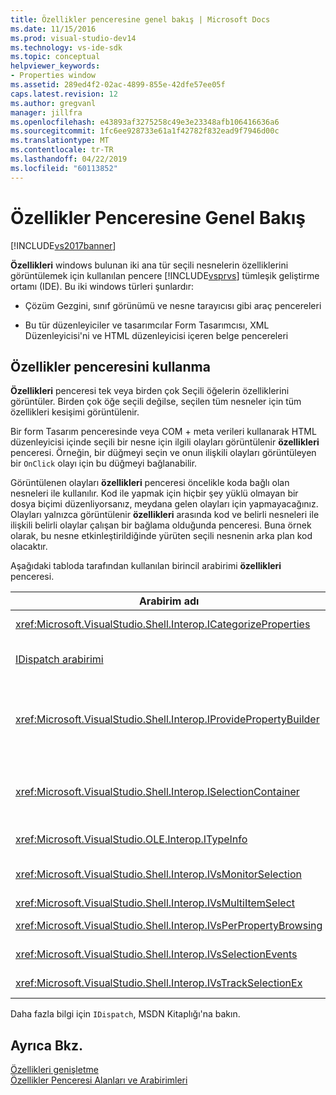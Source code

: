 ```yaml
---
title: Özellikler penceresine genel bakış | Microsoft Docs
ms.date: 11/15/2016
ms.prod: visual-studio-dev14
ms.technology: vs-ide-sdk
ms.topic: conceptual
helpviewer_keywords:
- Properties window
ms.assetid: 289ed4f2-02ac-4899-855e-42dfe57ee05f
caps.latest.revision: 12
ms.author: gregvanl
manager: jillfra
ms.openlocfilehash: e43893af3275258c49e3e23348afb106416636a6
ms.sourcegitcommit: 1fc6ee928733e61a1f42782f832ead9f7946d00c
ms.translationtype: MT
ms.contentlocale: tr-TR
ms.lasthandoff: 04/22/2019
ms.locfileid: "60113852"
---
```

# <a name="properties-window-overview"></a>Özellikler Penceresine Genel Bakış
[!INCLUDE[vs2017banner](../../includes/vs2017banner.md)]

**Özellikleri** windows bulunan iki ana tür seçili nesnelerin özelliklerini görüntülemek için kullanılan pencere [!INCLUDE[vsprvs](../../includes/vsprvs-md.md)] tümleşik geliştirme ortamı (IDE). Bu iki windows türleri şunlardır:  
  
- Çözüm Gezgini, sınıf görünümü ve nesne tarayıcısı gibi araç pencereleri  
  
- Bu tür düzenleyiciler ve tasarımcılar Form Tasarımcısı, XML Düzenleyicisi'ni ve HTML düzenleyicisi içeren belge pencereleri  
  
## <a name="using-the-properties-window"></a>Özellikler penceresini kullanma  
 **Özellikleri** penceresi tek veya birden çok Seçili öğelerin özelliklerini görüntüler. Birden çok öğe seçili değilse, seçilen tüm nesneler için tüm özellikleri kesişimi görüntülenir.  
  
 Bir form Tasarım penceresinde veya COM + meta verileri kullanarak HTML düzenleyicisi içinde seçili bir nesne için ilgili olayları görüntülenir **özellikleri** penceresi. Örneğin, bir düğmeyi seçin ve onun ilişkili olayları görüntüleyen bir `OnClick` olayı için bu düğmeyi bağlanabilir.  
  
 Görüntülenen olayları **özellikleri** penceresi öncelikle koda bağlı olan nesneleri ile kullanılır. Kod ile yapmak için hiçbir şey yüklü olmayan bir dosya biçimi düzenliyorsanız, meydana gelen olayları için yapmayacağınız. Olayları yalnızca görüntülenir **özellikleri** arasında kod ve belirli nesneleri ile ilişkili belirli olaylar çalışan bir bağlama olduğunda penceresi. Buna örnek olarak, bu nesne etkinleştirildiğinde yürüten seçili nesnenin arka plan kod olacaktır.  
  
 Aşağıdaki tabloda tarafından kullanılan birincil arabirimi **özellikleri** penceresi.  
  
|Arabirim adı|Açıklama|  
|--------------------|-----------------|  
|<xref:Microsoft.VisualStudio.Shell.Interop.ICategorizeProperties>|Kategoriler bir listesini sağlar **özellikleri** penceresi ve her bir özellik için bir kategori eşler.|  
|[IDispatch arabirimi](http://msdn.microsoft.com/ebbff4bc-36b2-4861-9efa-ffa45e013eb5)|Bir nesnenin yöntemleri ve programlama Araçlar ve Otomasyon destekleyen diğer uygulamalar için özellikler sunar.|  
|<xref:Microsoft.VisualStudio.Shell.Interop.IProvidePropertyBuilder>|Olarak adlandırılan üç nokta (...) düğmeleri sağlar *oluşturucular* nesne tarafından uygulanan kalıcı iletişim kutusu windows açın. Değer bir kolayca metin alanında kullanıcı tarafından değil yazıldığında kullanılır. Örneğin, sizin için RGB değeri belirleyen bir renk seçiciyi açmak için kullanılabilir.|  
|<xref:Microsoft.VisualStudio.Shell.Interop.ISelectionContainer>|Görüntülenen bilgileri güncelleştirmek için kullanılan nesneleri erişim sağlayan **özellikleri** penceresi. <xref:Microsoft.VisualStudio.Shell.Interop.ISelectionContainer> VSPackage'ları tarafından görüntülenecek ilgili özellikleri ile seçilebilir nesneleri içeren her bir pencere için uygulanır.|  
|<xref:Microsoft.VisualStudio.OLE.Interop.ITypeInfo>|Bir arabirim ve alanların bir yapının yöntemleri gibi bir nesne türü hakkında bilgi sağlar.|  
|<xref:Microsoft.VisualStudio.Shell.Interop.IVsMonitorSelection>|VSPackage seçimi olayları bildirim alacak ve geçerli proje hiyerarşisi, öğe, öğe değeri ve komut UI bağlamı hakkında bilgi almak için etkinleştirir.|  
|<xref:Microsoft.VisualStudio.Shell.Interop.IVsMultiItemSelect>|Birden çok seçimin erişimi olan bir ortam sağlar.|  
|<xref:Microsoft.VisualStudio.Shell.Interop.IVsPerPropertyBrowsing>|Bazı özellikler görüntülenen yerelleştirilmiş adlar sağlamak için kullanılan **özellikleri** penceresi.|  
|<xref:Microsoft.VisualStudio.Shell.Interop.IVsSelectionEvents>|Geçerli seçimi, öğe değeri ya da komut UI bağlamı değişikliklerinin kayıtlı VSPackages bildirir.|  
|<xref:Microsoft.VisualStudio.Shell.Interop.IVsTrackSelectionEx>|Ortam geçerli seçim içindeki bir değişikliği bildirir ve yeni seçime ilgili hiyerarşi ve öğe bilgilerine erişim sağlar.|  
  
 Daha fazla bilgi için `IDispatch`, MSDN Kitaplığı'na bakın.  
  
## <a name="see-also"></a>Ayrıca Bkz.  
 [Özellikleri genişletme](../../extensibility/internals/extending-properties.md)   
 [Özellikler Penceresi Alanları ve Arabirimleri](../../extensibility/internals/properties-window-fields-and-interfaces.md)
